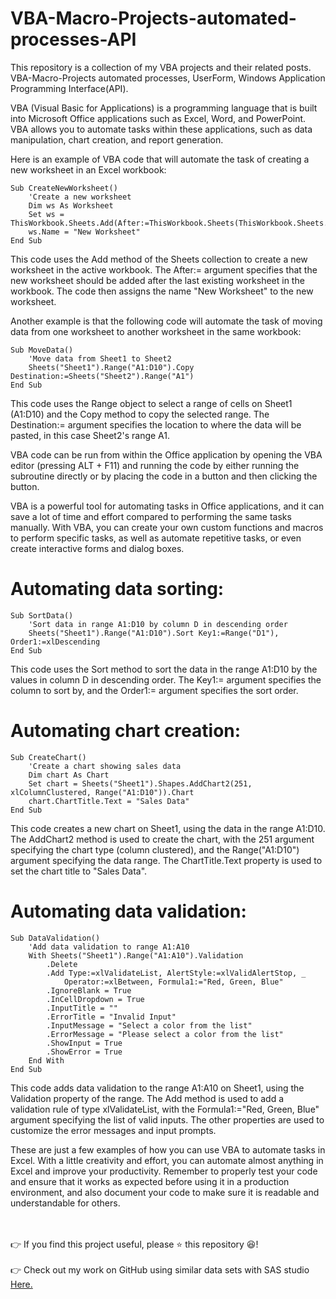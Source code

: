 # VBA-Macro-Projects-automated-processes-API
This repository is a collection of my VBA projects and their related posts. VBA-Macro-Projects automated processes, UserForm, Windows Application Programming Interface(API).



VBA (Visual Basic for Applications) is a programming language that is built into Microsoft Office applications such as Excel, Word, and PowerPoint. VBA allows you to automate tasks within these applications, such as data manipulation, chart creation, and report generation.

Here is an example of VBA code that will automate the task of creating a new worksheet in an Excel workbook:

```
Sub CreateNewWorksheet()
    'Create a new worksheet
    Dim ws As Worksheet
    Set ws = ThisWorkbook.Sheets.Add(After:=ThisWorkbook.Sheets(ThisWorkbook.Sheets.Count))
    ws.Name = "New Worksheet"
End Sub
```

This code uses the Add method of the Sheets collection to create a new worksheet in the active workbook. The After:= argument specifies that the new worksheet should be added after the last existing worksheet in the workbook. The code then assigns the name "New Worksheet" to the new worksheet.

Another example is that the following code will automate the task of moving data from one worksheet to another worksheet in the same workbook:


```
Sub MoveData()
    'Move data from Sheet1 to Sheet2
    Sheets("Sheet1").Range("A1:D10").Copy Destination:=Sheets("Sheet2").Range("A1")
End Sub
```

This code uses the Range object to select a range of cells on Sheet1 (A1:D10) and the Copy method to copy the selected range. The Destination:= argument specifies the location to where the data will be pasted, in this case Sheet2's range A1.

VBA code can be run from within the Office application by opening the VBA editor (pressing ALT + F11) and running the code by either running the subroutine directly or by placing the code in a button and then clicking the button.

VBA is a powerful tool for automating tasks in Office applications, and it can save a lot of time and effort compared to performing the same tasks manually. With VBA, you can create your own custom functions and macros to perform specific tasks, as well as automate repetitive tasks, or even create interactive forms and dialog boxes.

# Automating data sorting:

```
Sub SortData()
    'Sort data in range A1:D10 by column D in descending order
    Sheets("Sheet1").Range("A1:D10").Sort Key1:=Range("D1"), Order1:=xlDescending
End Sub
```

This code uses the Sort method to sort the data in the range A1:D10 by the values in column D in descending order. The Key1:= argument specifies the column to sort by, and the Order1:= argument specifies the sort order.

# Automating chart creation:

```
Sub CreateChart()
    'Create a chart showing sales data
    Dim chart As Chart
    Set chart = Sheets("Sheet1").Shapes.AddChart2(251, xlColumnClustered, Range("A1:D10")).Chart
    chart.ChartTitle.Text = "Sales Data"
End Sub
```


This code creates a new chart on Sheet1, using the data in the range A1:D10. The AddChart2 method is used to create the chart, with the 251 argument specifying the chart type (column clustered), and the Range("A1:D10") argument specifying the data range. The ChartTitle.Text property is used to set the chart title to "Sales Data".

# Automating data validation:

```
Sub DataValidation()
    'Add data validation to range A1:A10
    With Sheets("Sheet1").Range("A1:A10").Validation
        .Delete
        .Add Type:=xlValidateList, AlertStyle:=xlValidAlertStop, _
            Operator:=xlBetween, Formula1:="Red, Green, Blue"
        .IgnoreBlank = True
        .InCellDropdown = True
        .InputTitle = ""
        .ErrorTitle = "Invalid Input"
        .InputMessage = "Select a color from the list"
        .ErrorMessage = "Please select a color from the list"
        .ShowInput = True
        .ShowError = True
    End With
End Sub
```
This code adds data validation to the range A1:A10 on Sheet1, using the Validation property of the range. The Add method is used to add a validation rule of type xlValidateList, with the Formula1:="Red, Green, Blue" argument specifying the list of valid inputs. The other properties are used to customize the error messages and input prompts.

These are just a few examples of how you can use VBA to automate tasks in Excel. With a little creativity and effort, you can automate almost anything in Excel and improve your productivity. Remember to properly test your code and ensure that it works as expected before using it in a production environment, and also document your code to make sure it is readable and understandable for others.






</br></br>
👉 If you find this project useful, please ⭐ this repository 😆!</br></br>
👉 Check out my work on GitHub using similar data sets with SAS studio <a href="https://github.com/sinoyon?tab=repositories">Here. </a>

